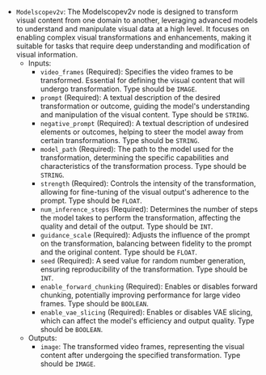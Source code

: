 - `Modelscopev2v`: The Modelscopev2v node is designed to transform visual content from one domain to another, leveraging advanced models to understand and manipulate visual data at a high level. It focuses on enabling complex visual transformations and enhancements, making it suitable for tasks that require deep understanding and modification of visual information.
    - Inputs:
        - `video_frames` (Required): Specifies the video frames to be transformed. Essential for defining the visual content that will undergo transformation. Type should be `IMAGE`.
        - `prompt` (Required): A textual description of the desired transformation or outcome, guiding the model's understanding and manipulation of the visual content. Type should be `STRING`.
        - `negative_prompt` (Required): A textual description of undesired elements or outcomes, helping to steer the model away from certain transformations. Type should be `STRING`.
        - `model_path` (Required): The path to the model used for the transformation, determining the specific capabilities and characteristics of the transformation process. Type should be `STRING`.
        - `strength` (Required): Controls the intensity of the transformation, allowing for fine-tuning of the visual output's adherence to the prompt. Type should be `FLOAT`.
        - `num_inference_steps` (Required): Determines the number of steps the model takes to perform the transformation, affecting the quality and detail of the output. Type should be `INT`.
        - `guidance_scale` (Required): Adjusts the influence of the prompt on the transformation, balancing between fidelity to the prompt and the original content. Type should be `FLOAT`.
        - `seed` (Required): A seed value for random number generation, ensuring reproducibility of the transformation. Type should be `INT`.
        - `enable_forward_chunking` (Required): Enables or disables forward chunking, potentially improving performance for large video frames. Type should be `BOOLEAN`.
        - `enable_vae_slicing` (Required): Enables or disables VAE slicing, which can affect the model's efficiency and output quality. Type should be `BOOLEAN`.
    - Outputs:
        - `image`: The transformed video frames, representing the visual content after undergoing the specified transformation. Type should be `IMAGE`.
